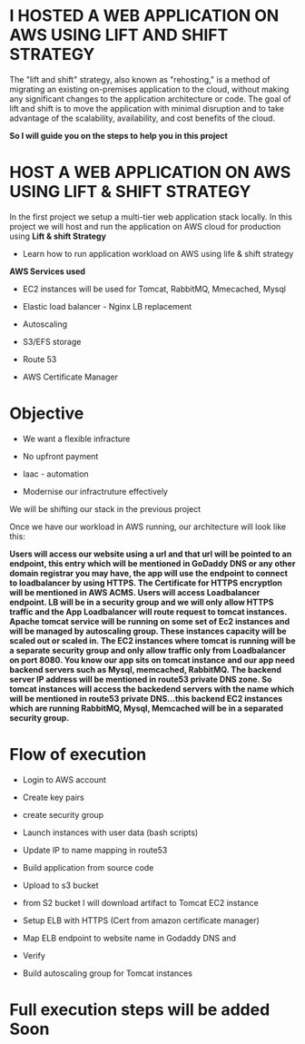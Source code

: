 # I HOSTED A WEB APPLICATION ON AWS USING LIFT AND SHIFT STRATEGY

The "lift and shift" strategy, also known as "rehosting," is a method of migrating an existing on-premises application to the cloud, without making any significant changes to the application architecture or code. The goal of lift and shift is to move the application with minimal disruption and to take advantage of the scalability, availability, and cost benefits of the cloud.

**So I will guide you on the steps to help you in this project**

# HOST A WEB APPLICATION ON AWS USING LIFT & SHIFT STRATEGY


In the first project we setup a multi-tier web application stack locally.
In this project we will host and run the application on AWS cloud for production using **Lift & shift Strategy**

- Learn how to run application workload on AWS using life & shift strategy


**AWS Services used**

- EC2 instances will be used for Tomcat, RabbitMQ, Mmecached, Mysql

- Elastic load balancer - Nginx LB replacement

- Autoscaling

- S3/EFS storage

- Route 53

- AWS Certificate Manager


# Objective

- We want a flexible infracture

- No upfront payment

- Iaac - automation

- Modernise our infractruture effectively


We will be shifting our stack in the previous project

Once we have our workload in AWS running, our architecture will look like this:

**Users will access our website using a url and that url will be pointed to an endpoint, this entry which will be mentioned in GoDaddy DNS or any other domain registrar you may have, the app will use the endpoint to connect to loadbalancer by using HTTPS. The Certificate for HTTPS encryptIon will be mentioned in AWS ACMS. Users will access Loadbalancer endpoint. LB will be in a security group and we will only allow HTTPS traffic and the App Loadbalancer will route request to tomcat instances. Apache tomcat service will be running on some set of Ec2 instances and will be managed by autoscaling group.
These instances capacity will be scaled out or scaled in. The EC2 instances where tomcat is running will be a separate security group and only allow traffic only from Loadbalancer on port 8080.
You know our app sits on tomcat instance and our app need backend servers such as Mysql, memcached, RabbitMQ. The backend server IP address will be mentioned in route53 private DNS zone. So tomcat instances will access the backedend servers with the name which will be mentioned in route53 private DNS...this backend EC2 instances which are running RabbitMQ, Mysql, Memcached will be in a separated security group.**


# Flow of execution

- Login to AWS account

- Create key pairs

- create security group

- Launch instances with user data (bash scripts)

- Update IP to name mapping in route53

- Build application from source code

- Upload to s3 bucket

- from S2 bucket I will download artifact to Tomcat EC2 instance

- Setup ELB with HTTPS (Cert from amazon certificate manager)

- Map ELB endpoint to website name in Godaddy DNS and 

- Verify

- Build autoscaling group for Tomcat instances


# Full execution steps will be added Soon

